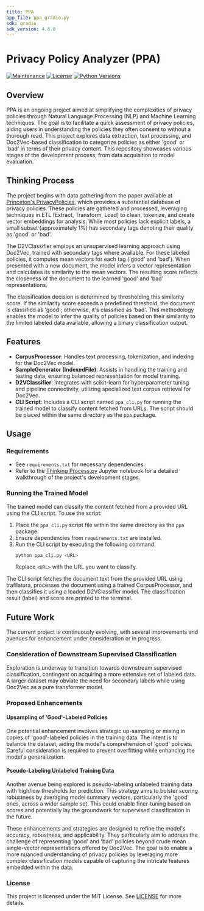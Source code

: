 ```yaml
---
title: PPA
app_file: ppa_gradio.py
sdk: gradio
sdk_version: 4.8.0
---
```

# Privacy Policy Analyzer (PPA)
[![Maintenance](https://img.shields.io/maintenance/yes/2023)](https://github.com/Th3Tr00p3r/PrivacyPolicy)
[![License](https://img.shields.io/badge/license-MIT-l)](/LICENSE)
[![Python Versions](https://img.shields.io/badge/python-3.10-blue)](https://www.python.org/downloads/)

## Overview
PPA is an ongoing project aimed at simplifying the complexities of privacy policies through Natural Language Processing (NLP) and Machine Learning techniques. The goal is to facilitate a quick assessment of privacy policies, aiding users in understanding the policies they often consent to without a thorough read. This project explores data extraction, text processing, and Doc2Vec-based classification to categorize policies as either 'good' or 'bad' in terms of their privacy content. This repository showcases various stages of the development process, from data acquisition to model evaluation.

## Thinking Process
The project begins with data gathering from the paper available at [Princeton's PrivacyPolicies](https://privacypolicies.cs.princeton.edu/), which provides a substantial database of privacy policies. These policies are gathered and processed, leveraging techniques in ETL (Extract, Transform, Load) to clean, tokenize, and create vector embeddings for analysis. While most policies lack explicit labels, a small subset (approximately 1%) has secondary tags denoting their quality as 'good' or 'bad'.

The D2VClassifier employs an unsupervised learning approach using Doc2Vec, trained with secondary tags where available. For these labeled policies, it computes mean vectors for each tag ('good' and 'bad'). When presented with a new document, the model infers a vector representation and calculates its similarity to the mean vectors. The resulting score reflects the closeness of the document to the learned 'good' and 'bad' representations.

The classification decision is determined by thresholding this similarity score. If the similarity score exceeds a predefined threshold, the document is classified as 'good'; otherwise, it's classified as 'bad'. This methodology enables the model to infer the quality of policies based on their similarity to the limited labeled data available, allowing a binary classification output.

## Features
- **CorpusProcessor**: Handles text processing, tokenization, and indexing for the Doc2Vec model.
- **SampleGenerator (IndexedFile)**: Assists in handling the training and testing data, ensuring balanced representation for model training.
- **D2VClassifier**: Integrates with scikit-learn for hyperparameter tuning and pipeline connectivity, utilizing specialized text corpus retrieval for Doc2Vec.
- **CLI Script**: Includes a CLI script named `ppa_cli.py` for running the trained model to classify content fetched from URLs. The script should be placed within the same directory as the `ppa` package.

## Usage
### Requirements
- See `requirements.txt` for necessary dependencies.
- Refer to the [Thinking Process.py](https://github.com/Th3Tr00p3r/PrivacyPolicy/blob/master/ppa/notebooks/Thinking%20Process.py) Jupyter notebook for a detailed walkthrough of the project's development stages.

### Running the Trained Model
The trained model can classify the content fetched from a provided URL using the CLI script. To use the script:

1. Place the `ppa_cli.py` script file within the same directory as the `ppa` package.
2. Ensure dependencies from `requirements.txt` are installed.
3. Run the CLI script by executing the following command:
    ```bash
    python ppa_cli.py <URL>
    ```
    Replace `<URL>` with the URL you want to classify.

The CLI script fetches the document text from the provided URL using trafilatura, processes the document using a trained CorpusProcessor, and then classifies it using a loaded D2VClassifier model. The classification result (label) and score are printed to the terminal.

## Future Work
The current project is continuously evolving, with several improvements and avenues for enhancement under consideration or in progress.

### Consideration of Downstream Supervised Classification
Exploration is underway to transition towards downstream supervised classification, contingent on acquiring a more extensive set of labeled data. A larger dataset may obviate the need for secondary labels while using Doc2Vec as a pure transformer model.

### Proposed Enhancements
#### Upsampling of 'Good'-Labeled Policies
One potential enhancement involves strategic up-sampling or mixing in copies of 'good'-labeled policies in the training data. The intent is to balance the dataset, aiding the model's comprehension of 'good' policies. Careful consideration is required to prevent overfitting while enhancing the model's generalization.

#### Pseudo-Labeling Unlabeled Training Data
Another avenue being explored is pseudo-labeling unlabeled training data with high/low thresholds for prediction. This strategy aims to bolster scoring robustness by averaging model summary vectors, particularly the 'good' ones, across a wider sample set. This could enable finer-tuning based on scores and potentially lay the groundwork for supervised classification in the future.

These enhancements and strategies are designed to refine the model's accuracy, robustness, and applicability. They particularly aim to address the challenge of representing 'good' and 'bad' policies beyond crude mean single-vector representations offered by Doc2Vec. The goal is to enable a more nuanced understanding of privacy policies by leveraging more complex classification models capable of capturing the intricate features embedded within the data.

### License
This project is licensed under the MIT License. See [LICENSE](https://github.com/Th3Tr00p3r/PrivacyPolicy/blob/master/LICENSE) for more details.
